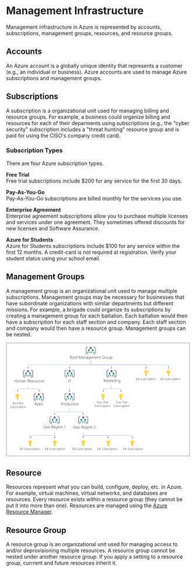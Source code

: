 # Management Infrastructure
Management infrastructure in Azure is represented by accounts, subscriptions, management groups, resources, and resource groups. 

## Accounts
An Azure account is a globally unique identity that represents a customer (e.g., an individual or business). Azure accounts are used to manage Azure subscriptions and management groups. 

## Subscriptions
A subscription is a organizational unit used for managing billing and resource groups. For example, a business could organize billing and resources for each of their deparments using subscriptions (e.g., the "cyber security" subscription includes a "threat hunting" resource group and is paid for using the CISO's company credit card). 

### Subscription Types  
There are four Azure subscription types. 

**Free Trial**  
Free trial subscriptions include $200 for any service for the first 30 days. 

**Pay-As-You-Go**  
Pay-As-You-Go subscriptions are billed monthly for the services you use. 

**Enterprise Agreement**  
Enterprise agreement subscriptions allow you to purchase multiple licenses and services under one agreement. They sometimes offered discounts for new licenses and Software Assurance. 

**Azure for Students**  
Azure for Students subscriptions include $100 for any service within the first 12 months. A credit-card is not required at registration. Verify your student status using your school email. 

## Management Groups
A management group is an organizational unit used to manage multiple subscriptions. Management groups may be necessary for businesses that have subordinate organizations with similar departments but different missions. For example, a brigade could organize its subscriptions by creating a management group for each battalion. Each battalion would then have a subscription for each staff section and company. Each staff section and company would then have a resource group. Management groups can be nested. 

![management-groups.png](/azure/architecture/management-infrastructure/management-groups.png)

## Resource 
Resources represent what you can build, configure, deploy, etc. in Azure. For example, virtual machines, virtual networks, and databases are resources. Every resource exists within a resource group (they cannot be put it into more than one). Resources are managed using the [Azure Resource Manager](/azure/architecture/management-infrastructure/resource-manager/README.md). 

## Resource Group 
A resource group is an organizational unit used for managing access to and/or deprovisioning multiple resources. A resource group cannot be nested under another resource group. If you apply a setting to a resource group, currrent and future resources inherit it. 


